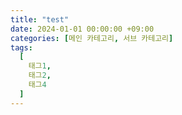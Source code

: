```yaml
---
title: "test"
date: 2024-01-01 00:00:00 +09:00
categories: [메인 카테고리, 서브 카테고리]
tags:
  [
    태그1,
    태그2,
    태그4
  ]
---
```

